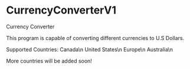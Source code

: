 CurrencyConverterV1
===================

Currency Converter

This program is capable of converting different currencies to U.S Dollars.

Supported Countries:
Canada\n
United States\n
Europe\n
Australia\n

More countries will be added soon!